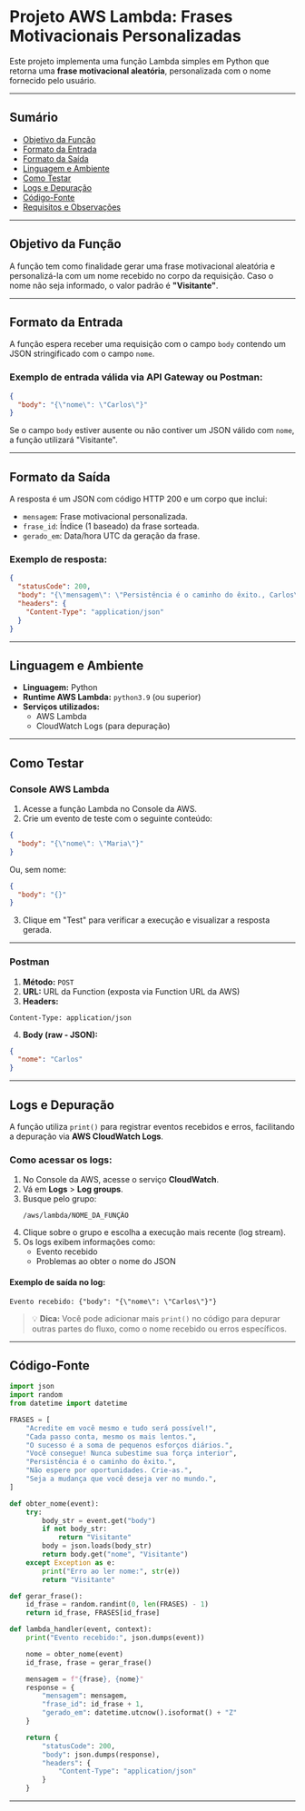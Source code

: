 # Projeto AWS Lambda: Frases Motivacionais Personalizadas

Este projeto implementa uma função Lambda simples em Python que retorna uma **frase motivacional aleatória**, personalizada com o nome fornecido pelo usuário.

---

## Sumário

- [Objetivo da Função](#objetivo-da-função)
- [Formato da Entrada](#formato-da-entrada)
- [Formato da Saída](#formato-da-saída)
- [Linguagem e Ambiente](#linguagem-e-ambiente)
- [Como Testar](#como-testar)
- [Logs e Depuração](#logs-e-depuração)
- [Código-Fonte](#código-fonte)
- [Requisitos e Observações](#requisitos-e-observações)

---

## Objetivo da Função

A função tem como finalidade gerar uma frase motivacional aleatória e personalizá-la com um nome recebido no corpo da requisição. Caso o nome não seja informado, o valor padrão é **"Visitante"**.

---

## Formato da Entrada

A função espera receber uma requisição com o campo `body` contendo um JSON stringificado com o campo `nome`.

### Exemplo de entrada válida via API Gateway ou Postman:

```json
{
  "body": "{\"nome\": \"Carlos\"}"
}
```

Se o campo `body` estiver ausente ou não contiver um JSON válido com `nome`, a função utilizará "Visitante".

---

## Formato da Saída

A resposta é um JSON com código HTTP 200 e um corpo que inclui:

* `mensagem`: Frase motivacional personalizada.
* `frase_id`: Índice (1 baseado) da frase sorteada.
* `gerado_em`: Data/hora UTC da geração da frase.

### Exemplo de resposta:

```json
{
  "statusCode": 200,
  "body": "{\"mensagem\": \"Persistência é o caminho do êxito., Carlos\", \"frase_id\": 5, \"gerado_em\": \"2025-06-01T12:00:00.000000Z\"}",
  "headers": {
    "Content-Type": "application/json"
  }
}
```

---

## Linguagem e Ambiente

* **Linguagem:** Python
* **Runtime AWS Lambda:** `python3.9` (ou superior)
* **Serviços utilizados:**
  - AWS Lambda
  - CloudWatch Logs (para depuração)

---

## Como Testar

### Console AWS Lambda

1. Acesse a função Lambda no Console da AWS.
2. Crie um evento de teste com o seguinte conteúdo:

```json
{
  "body": "{\"nome\": \"Maria\"}"
}
```

Ou, sem nome:

```json
{
  "body": "{}"
}
```

3. Clique em "Test" para verificar a execução e visualizar a resposta gerada.

---

### Postman

1. **Método:** `POST`  
2. **URL:** URL da Function (exposta via Function URL da AWS)
3. **Headers:**

```
Content-Type: application/json
```

4. **Body (raw - JSON):**

```json
{
  "nome": "Carlos"
}
```

---

## Logs e Depuração

A função utiliza `print()` para registrar eventos recebidos e erros, facilitando a depuração via **AWS CloudWatch Logs**.

### Como acessar os logs:

1. No Console da AWS, acesse o serviço **CloudWatch**.
2. Vá em **Logs** > **Log groups**.
3. Busque pelo grupo:  
   ```
   /aws/lambda/NOME_DA_FUNÇÃO
   ```
4. Clique sobre o grupo e escolha a execução mais recente (log stream).
5. Os logs exibem informações como:
   - Evento recebido
   - Problemas ao obter o nome do JSON

#### Exemplo de saída no log:

```
Evento recebido: {"body": "{\"nome\": \"Carlos\"}"}
```

> 💡 **Dica:** Você pode adicionar mais `print()` no código para depurar outras partes do fluxo, como o nome recebido ou erros específicos.

---

## Código-Fonte

```python
import json
import random
from datetime import datetime

FRASES = [
    "Acredite em você mesmo e tudo será possível!",
    "Cada passo conta, mesmo os mais lentos.",
    "O sucesso é a soma de pequenos esforços diários.",
    "Você consegue! Nunca subestime sua força interior",
    "Persistência é o caminho do êxito.",
    "Não espere por oportunidades. Crie-as.",
    "Seja a mudança que você deseja ver no mundo.",
]

def obter_nome(event):
    try:
        body_str = event.get("body")
        if not body_str:
            return "Visitante"
        body = json.loads(body_str)
        return body.get("nome", "Visitante")
    except Exception as e:
        print("Erro ao ler nome:", str(e))
        return "Visitante"

def gerar_frase():
    id_frase = random.randint(0, len(FRASES) - 1)
    return id_frase, FRASES[id_frase]

def lambda_handler(event, context):
    print("Evento recebido:", json.dumps(event))  

    nome = obter_nome(event)
    id_frase, frase = gerar_frase()

    mensagem = f"{frase}, {nome}"
    response = {
        "mensagem": mensagem,
        "frase_id": id_frase + 1,  
        "gerado_em": datetime.utcnow().isoformat() + "Z"
    }

    return {
        "statusCode": 200,
        "body": json.dumps(response),
        "headers": {
            "Content-Type": "application/json"
        }
    }
```

---
